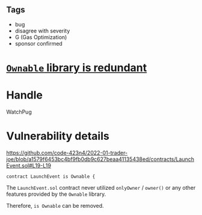 ## Tags

- bug
- disagree with severity
- G (Gas Optimization)
- sponsor confirmed

# [`Ownable` library is redundant](https://github.com/code-423n4/2022-01-trader-joe-findings/issues/241) 

# Handle

WatchPug


# Vulnerability details

https://github.com/code-423n4/2022-01-trader-joe/blob/a1579f6453bc4bf9fb0db9c627beaa41135438ed/contracts/LaunchEvent.sol#L19-L19

```solidity
contract LaunchEvent is Ownable {
```

The `LaunchEvent.sol` contract never utilized `onlyOwner` / `owner()` or any other features provided by the `Ownable` library.

Therefore, `is Ownable` can be removed.



